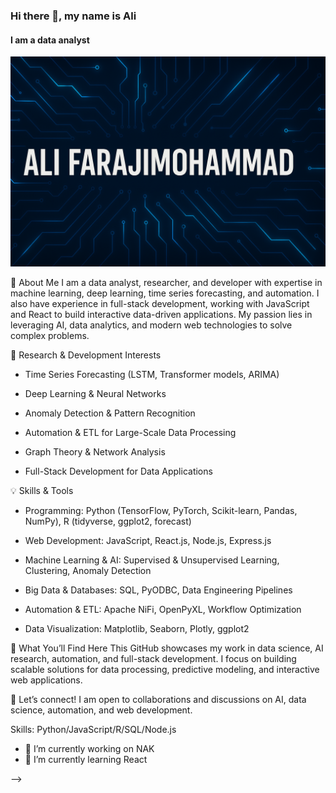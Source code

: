 ### Hi there 👋, my name is Ali
#### I am a data analyst
![I am a data analyst](https://github.com/alifarajimohammad/alifarajimohammad/blob/main/b.png)

👋 About Me
I am a data analyst, researcher, and developer with expertise in machine learning, deep learning, time series forecasting, and automation. I also have experience in full-stack development, working with JavaScript and React to build interactive data-driven applications. My passion lies in leveraging AI, data analytics, and modern web technologies to solve complex problems.

🔬 Research & Development Interests
- Time Series Forecasting (LSTM, Transformer models, ARIMA)

- Deep Learning & Neural Networks

- Anomaly Detection & Pattern Recognition

- Automation & ETL for Large-Scale Data Processing

- Graph Theory & Network Analysis

- Full-Stack Development for Data Applications

💡 Skills & Tools
- Programming: Python (TensorFlow, PyTorch, Scikit-learn, Pandas, NumPy), R (tidyverse, ggplot2, forecast)

- Web Development: JavaScript, React.js, Node.js, Express.js

- Machine Learning & AI: Supervised & Unsupervised Learning, Clustering, Anomaly Detection

- Big Data & Databases: SQL, PyODBC, Data Engineering Pipelines

- Automation & ETL: Apache NiFi, OpenPyXL, Workflow Optimization

- Data Visualization: Matplotlib, Seaborn, Plotly, ggplot2

🎯 What You’ll Find Here
This GitHub showcases my work in data science, AI research, automation, and full-stack development. I focus on building scalable solutions for data processing, predictive modeling, and interactive web applications.

📩 Let’s connect! I am open to collaborations and discussions on AI, data science, automation, and web development.

Skills: Python/JavaScript/R/SQL/Node.js

- 🔭 I’m currently working on NAK  
- 🌱 I’m currently learning React 





-->
